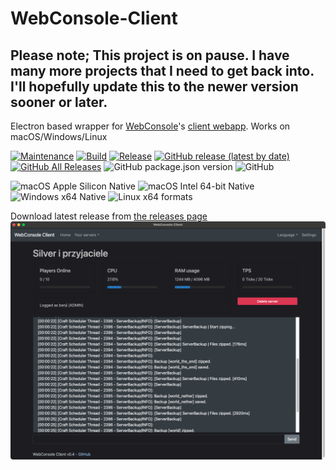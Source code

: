 # WebConsole-Client
## Please note; This project is on pause. I have many more projects that I need to get back into. I'll hopefully update this to the newer version sooner or later.
Electron based wrapper for [WebConsole](https://github.com/mesacarlos/WebConsole)'s [client webapp](https://mesacarlos.es/webconsole/client-v2.4/). Works on macOS/Windows/Linux

[![Maintenance](https://img.shields.io/maintenance/no/2022?logo=github)](https://github.com/ddomino007/WebConsole-electron-client)
[
![Build](https://img.shields.io/github/workflow/status/ddomino007/WebConsole-electron-client/Build?logo=github)](https://github.com/ddomino007/WebConsole-electron-client/actions/workflows/build.yml) [![Release](https://img.shields.io/github/workflow/status/ddomino007/WebConsole-electron-client/Release?logo=github)](https://github.com/ddomino007/WebConsole-electron-client/actions/workflows/publish.yml)
[![GitHub release (latest by date)](https://img.shields.io/github/v/release/ddomino007/WebConsole-electron-client?logo=github)](https://github.com/ddomino007/WebConsole-electron-client/releases/latest)
[![GitHub All Releases](https://img.shields.io/github/downloads/ddomino007/WebConsole-electron-client/total?color=informational&logo=github)](https://github.com/ddomino007/WebConsole-electron-client/releases/latest)
![GitHub package.json version](https://img.shields.io/github/package-json/v/ddomino007/WebConsole-electron-client?logo=nodedotjs)
![GitHub](https://img.shields.io/github/license/ddomino007/WebConsole-electron-client?logo=github)

![macOS Apple Silicon Native](https://img.shields.io/badge/Apple%20Silicon-native-success?logo=apple)
![macOS Intel 64-bit Native](https://img.shields.io/badge/Intel%2064--bit-yes-success?logo=apple)
![Windows x64 Native](https://img.shields.io/badge/x64-yes-success?logo=windows)
![Linux x64 formats](https://img.shields.io/badge/x86--64-.deb_.rpm_.nupkg-success?logo=linux)

Download latest release from [the releases page](https://github.com/ddomino007/WebConsole-electron-client/releases/latest)
![Screenshot Mac 2](screenshotmac2.png)
